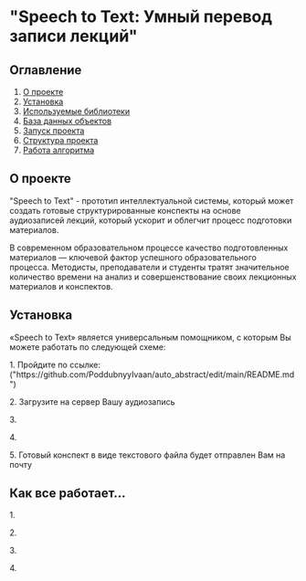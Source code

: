 
# "Speech to Text: Умный перевод записи лекций"


## Оглавление
1) [О проекте](#about_project)
2) [Установка](#setting)
3) [Используемые библиотеки](#libraries)
4) [База данных объектов](#data_base)
5) [Запуск проекта](#launch)
6) [Структура проекта](#project_structure)
7) [Работа алгоритма](#algorithm_work)

## <a name="about_project"> О проекте </a> 
<p> "Speech to Text" - прототип интеллектуальной системы, который может создать готовые структурированные конспекты на основе аудиозаписей лекций, который ускорит и облегчит процесс подготовки материалов.  </p>
<p> В современном образовательном процессе качество подготовленных материалов — ключевой фактор успешного образовательного процесса. Методисты, преподаватели и студенты тратят значительное количество времени на анализ и совершенствование своих лекционных материалов и конспектов.</p>

## <a name="setting"> Установка </a>
<p> «Speech to Text» является универсальным помощником, с которым Вы можете работать по следующей схеме:
</p>
    1. Пройдите по ссылке:
    ("https://github.com/PoddubnyyIvaan/auto_abstract/edit/main/README.md")</p>

<p>
    2. Загрузите на сервер Вашу аудиозапись
</p>
    3. 
</p>
</p>
    4.
</p>
</p>
    5. Готовый конспект в виде текстового файла будет отправлен Вам на почту
</p>

## Как все работает...
</p>
    1. 
</p>
</p>
    2. 
</p>
</p>
    3. 
</p>
</p>
    4. 
</p>
